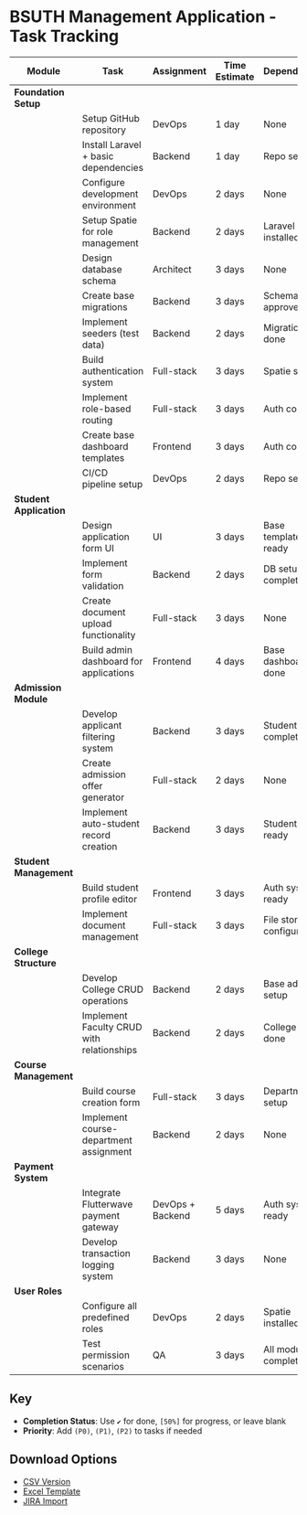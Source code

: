 # BSUTH Management Application - Task Tracking

| Module                  | Task                                      | Assignment       | Time Estimate | Dependencies               | Completion Status |
|-------------------------|-------------------------------------------|------------------|---------------|----------------------------|-------------------|
| **Foundation Setup**    |                                           |                  |               |                            |                   |
|                         | Setup GitHub repository                  | DevOps           | 1 day         | None                       |        `✔`           |
|                         | Install Laravel + basic dependencies     | Backend          | 1 day         | Repo setup                 |          `✔`         |
|                         | Configure development environment        | DevOps           | 2 days        | None                       |        `✔`           |
|                         | Setup Spatie for role management         | Backend          | 2 days        | Laravel installed          |         `✔`          |
|                         | Design database schema                   | Architect        | 3 days        | None                       |           `✔`        |
|                         | Create base migrations                   | Backend          | 3 days        | Schema approved            |           `✔`        |
|                         | Implement seeders (test data)            | Backend          | 2 days        | Migrations done            |             `✔`      |
|                         | Build authentication system              | Full-stack       | 3 days        | Spatie setup               |                   |
|                         | Implement role-based routing             | Full-stack       | 3 days        | Auth complete              |                   |
|                         | Create base dashboard templates          | Frontend         | 3 days        | Auth complete              |                   |
|                         | CI/CD pipeline setup                     | DevOps           | 2 days        | Repo setup                 |                   |
| **Student Application** |                                           |                  |               |                            |                   |
|                         | Design application form UI               | UI               | 3 days        | Base templates ready       |                   |
|                         | Implement form validation                | Backend          | 2 days        | DB setup complete          |                   |
|                         | Create document upload functionality     | Full-stack       | 3 days        | None                       |                   |
|                         | Build admin dashboard for applications   | Frontend         | 4 days        | Base dashboard done        |                   |
| **Admission Module**    |                                           |                  |               |                            |                   |
|                         | Develop applicant filtering system       | Backend          | 3 days        | Student apps complete      |                   |
|                         | Create admission offer generator         | Full-stack       | 2 days        | None                       |                   |
|                         | Implement auto-student record creation   | Backend          | 3 days        | Student model ready        |                   |
| **Student Management**  |                                           |                  |               |                            |                   |
|                         | Build student profile editor             | Frontend         | 3 days        | Auth system ready          |                   |
|                         | Implement document management            | Full-stack       | 3 days        | File storage configured     |                   |
| **College Structure**   |                                           |                  |               |                            |                   |
|                         | Develop College CRUD operations          | Backend          | 2 days        | Base admin setup           |                   |
|                         | Implement Faculty CRUD with relationships| Backend          | 2 days        | College CRUD done          |                   |
| **Course Management**   |                                           |                  |               |                            |                   |
|                         | Build course creation form               | Full-stack       | 3 days        | Department setup           |                   |
|                         | Implement course-department assignment   | Backend          | 2 days        | None                       |                   |
| **Payment System**      |                                           |                  |               |                            |                   |
|                         | Integrate Flutterwave payment gateway    | DevOps + Backend | 5 days        | Auth system ready          |                   |
|                         | Develop transaction logging system       | Backend          | 3 days        | None                       |                   |
| **User Roles**          |                                           |                  |               |                            |                   |
|                         | Configure all predefined roles           | DevOps           | 2 days        | Spatie installed           |                   |
|                         | Test permission scenarios               | QA               | 3 days        | All modules complete       |                   |

## Key
- **Completion Status**: Use `✔` for done, `[50%]` for progress, or leave blank
- **Priority**: Add `(P0)`, `(P1)`, `(P2)` to tasks if needed

## Download Options
- [CSV Version](#)
- [Excel Template](#)
- [JIRA Import](#)